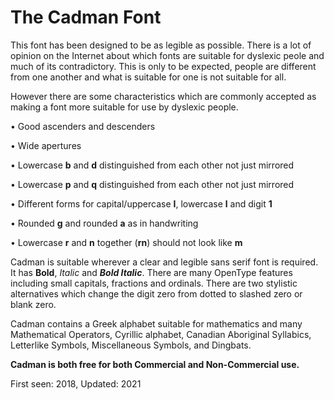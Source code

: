 # The Cadman Font

This font has been designed to be as legible as possible. There is a lot of opinion on the Internet about which fonts are suitable for dyslexic peole and much of its contradictory.
This is only to be expected, people are different from one another and what is suitable for one is not suitable for all.

However there are some characteristics which are commonly accepted as making a font more suitable for use by dyslexic people.

• Good ascenders and descenders

• Wide apertures

• Lowercase **b** and **d** distinguished from each other not just mirrored

• Lowercase **p** and **q** distinguished from each other not just mirrored

• Different forms for capital/uppercase **I**, lowercase **l** and digit **1**

• Rounded **g** and rounded **a** as in handwriting

• Lowercase **r** and **n** together (**rn**) should not look like **m**

Cadman is suitable wherever a clear and legible sans serif font is required. It has **Bold**, *Italic* and ***Bold Italic***.
There are many OpenType features including small capitals, fractions and ordinals.
There are two stylistic alternatives which change the digit zero from dotted to slashed zero or blank zero.

Cadman contains a Greek alphabet suitable for mathematics and many Mathematical Operators, Cyrillic alphabet, Canadian Aboriginal Syllabics, Letterlike Symbols, Miscellaneous Symbols, and Dingbats.

**Cadman is both free for both Commercial and Non-Commercial use.**

First seen: 2018, Updated: 2021

